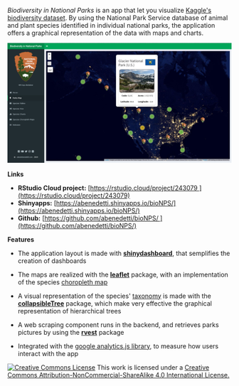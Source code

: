 *Biodiversity in National Parks* is an app that let you visualize [Kaggle's biodiversity dataset](https://www.kaggle.com/nationalparkservice/park-biodiversity). By using the National Park Service  database of animal and plant species identified in individual national parks, the application offers a graphical representation of the data with maps and charts.

![bioNPS|690x369](code/bioNPS.png) 

**Links**

* **RStudio Cloud project:** [https://rstudio.cloud/project/243079 ](https://rstudio.cloud/project/243079)
* **Shinyapps:** [https://abenedetti.shinyapps.io/bioNPS/](https://abenedetti.shinyapps.io/bioNPS/)
* **Github:** [https://github.com/abenedetti/bioNPS/ ](https://github.com/abenedetti/bioNPS/)

**Features**

* The application layout is made with [**shinydashboard**](https://rstudio.github.io/shinydashboard/), that semplifies the creation of dashboards

* The maps are realized with the [**leaflet**](https://rstudio.github.io/leaflet/) package, with an implementation of the species [choropleth map](https://en.wikipedia.org/wiki/Choropleth_map)

* A visual representation of the species' [taxonomy](https://en.wikipedia.org/wiki/Taxonomy_(biology)) is made with the [**collapsibleTree**](https://github.com/AdeelK93/collapsibleTree) package, which make very effective the graphical representation of hierarchical trees

* A web scraping component runs in the backend, and retrieves parks pictures by using the [**rvest**](https://blog.rstudio.com/2014/11/24/rvest-easy-web-scraping-with-r/) package

* Integrated with the [google analytics.js library](https://shiny.rstudio.com/articles/google-analytics.html), to measure how users interact with the app

<a rel="license" href="http://creativecommons.org/licenses/by-nc-sa/4.0/"><img alt="Creative Commons License" style="border-width:0" src="https://i.creativecommons.org/l/by-nc-sa/4.0/80x15.png" /></a> This work is licensed under a <a rel="license" href="http://creativecommons.org/licenses/by-nc-sa/4.0/">Creative Commons Attribution-NonCommercial-ShareAlike 4.0 International License.</a>
